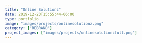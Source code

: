 ```yaml
---
title: "Online Solutionz"
date: 2019-12-23T15:55:44+06:00
type: portfolio
image: "images/projects/onlinesolutionz.png"
category: ["REBRAND"]
project_images: ["images/projects/onlinesolutionzfull.png"]
---
```

